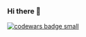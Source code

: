 ### Hi there 👋

<a target="_blank" href="https://www.codewars.com/r/C6HkBg"><img src="https://www.codewars.com/users/markusende/badges/small" alt="codewars badge small" /></a>

<!--
**KatharinaSimma/KatharinaSimma** is a ✨ _special_ ✨ repository because its `README.md` (this file) appears on your GitHub profile.

Here are some ideas to get you started:

- 🔭 I’m currently working on ...
- 🌱 I’m currently learning ...
- 👯 I’m looking to collaborate on ...
- 🤔 I’m looking for help with ...
- 💬 Ask me about ...
- 📫 How to reach me: ...
- 😄 Pronouns: ...
- ⚡ Fun fact: ...
-->
